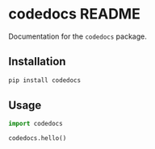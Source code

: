 # codedocs README

Documentation for the `codedocs` package.

## Installation

```bash
pip install codedocs
```

## Usage

```python
import codedocs

codedocs.hello()
```
